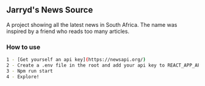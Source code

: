 ## Jarryd's News Source

A project showing all the latest news in South Africa. The name was inspired by a friend who reads too many articles.



### How to use
```bash
1 - [Get yourself an api key](https://newsapi.org/)
2 - Create a .env file in the root and add your api key to REACT_APP_API_KEY=""
3 - Npm run start
4 - Explore!
```
